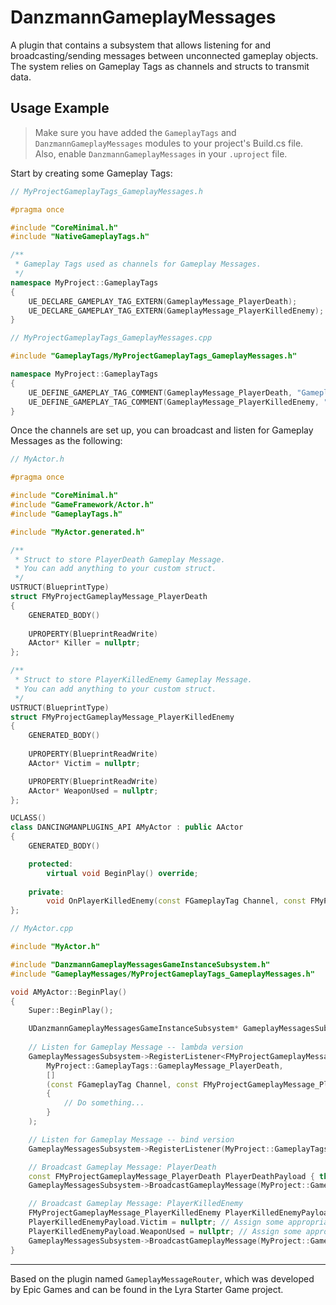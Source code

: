 # DanzmannGameplayMessages
A plugin that contains a subsystem that allows listening for and broadcasting/sending messages between unconnected gameplay objects. The system relies on Gameplay Tags as channels and structs to transmit data.

## Usage Example

> Make sure you have added the `GameplayTags` and `DanzmannGameplayMessages` modules to your project's Build.cs file. Also, enable `DanzmannGameplayMessages` in your `.uproject` file.

Start by creating some Gameplay Tags:
```cpp
// MyProjectGameplayTags_GameplayMessages.h

#pragma once

#include "CoreMinimal.h"
#include "NativeGameplayTags.h"

/**
 * Gameplay Tags used as channels for Gameplay Messages.
 */
namespace MyProject::GameplayTags
{
	UE_DECLARE_GAMEPLAY_TAG_EXTERN(GameplayMessage_PlayerDeath);
	UE_DECLARE_GAMEPLAY_TAG_EXTERN(GameplayMessage_PlayerKilledEnemy);
}
```

```cpp
// MyProjectGameplayTags_GameplayMessages.cpp

#include "GameplayTags/MyProjectGameplayTags_GameplayMessages.h"

namespace MyProject::GameplayTags
{
	UE_DEFINE_GAMEPLAY_TAG_COMMENT(GameplayMessage_PlayerDeath, "GameplayMessage.PlayerDeath", "Channel used to broadcast and receive Gameplay Message that player has died.");
	UE_DEFINE_GAMEPLAY_TAG_COMMENT(GameplayMessage_PlayerKilledEnemy, "GameplayMessage.PlayerKilledEnemy", "Channel used to broadcast and receive Gameplay Message that player has killed an enemy.");
}
```

Once the channels are set up, you can broadcast and listen for Gameplay Messages as the following:
```cpp
// MyActor.h

#pragma once

#include "CoreMinimal.h"
#include "GameFramework/Actor.h"
#include "GameplayTags.h"

#include "MyActor.generated.h"

/**
 * Struct to store PlayerDeath Gameplay Message.
 * You can add anything to your custom struct.
 */
USTRUCT(BlueprintType)
struct FMyProjectGameplayMessage_PlayerDeath
{
    GENERATED_BODY()
	
    UPROPERTY(BlueprintReadWrite)
    AActor* Killer = nullptr;
};

/**
 * Struct to store PlayerKilledEnemy Gameplay Message.
 * You can add anything to your custom struct.
 */
USTRUCT(BlueprintType)
struct FMyProjectGameplayMessage_PlayerKilledEnemy
{
    GENERATED_BODY()
	
    UPROPERTY(BlueprintReadWrite)
    AActor* Victim = nullptr;

    UPROPERTY(BlueprintReadWrite)
    AActor* WeaponUsed = nullptr;
};

UCLASS()
class DANCINGMANPLUGINS_API AMyActor : public AActor
{
    GENERATED_BODY()

    protected:
        virtual void BeginPlay() override;
	
    private:
        void OnPlayerKilledEnemy(const FGameplayTag Channel, const FMyProjectGameplayMessage_PlayerKilledEnemy& GameplayMessage);
};
```

```cpp
// MyActor.cpp

#include "MyActor.h"

#include "DanzmannGameplayMessagesGameInstanceSubsystem.h"
#include "GameplayMessages/MyProjectGameplayTags_GameplayMessages.h"

void AMyActor::BeginPlay()
{
    Super::BeginPlay();

    UDanzmannGameplayMessagesGameInstanceSubsystem* GameplayMessagesSubsystem = UDanzmannGameplayMessagesGameInstanceSubsystem::Get(GetWorld());
	
    // Listen for Gameplay Message -- lambda version
    GameplayMessagesSubsystem->RegisterListener<FMyProjectGameplayMessage_PlayerDeath>(
        MyProject::GameplayTags::GameplayMessage_PlayerDeath,
        []
        (const FGameplayTag Channel, const FMyProjectGameplayMessage_PlayerDeath& GameplayMessage)
        {
            // Do something...
        }
    );

    // Listen for Gameplay Message -- bind version
    GameplayMessagesSubsystem->RegisterListener(MyProject::GameplayTags::GameplayMessage_PlayerKilledEnemy, this, &ThisClass::OnPlayerKilledEnemy);

    // Broadcast Gameplay Message: PlayerDeath
    const FMyProjectGameplayMessage_PlayerDeath PlayerDeathPayload { this }; // Assign some appropriate value
    GameplayMessagesSubsystem->BroadcastGameplayMessage(MyProject::GameplayTags::GameplayMessage_PlayerDeath, PlayerDeathPayload);

    // Broadcast Gameplay Message: PlayerKilledEnemy
    FMyProjectGameplayMessage_PlayerKilledEnemy PlayerKilledEnemyPayload;
    PlayerKilledEnemyPayload.Victim = nullptr; // Assign some appropriate value
    PlayerKilledEnemyPayload.WeaponUsed = nullptr; // Assign some appropriate value
    GameplayMessagesSubsystem->BroadcastGameplayMessage(MyProject::GameplayTags::GameplayMessage_PlayerKilledEnemy, PlayerKilledEnemyPayload);
}
```

---

Based on the plugin named `GameplayMessageRouter`, which was developed by Epic Games and can be found in the Lyra Starter Game project.

